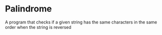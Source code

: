 # Palindrome
A program that checks if a given string has the same characters in the same order when the string is reversed
